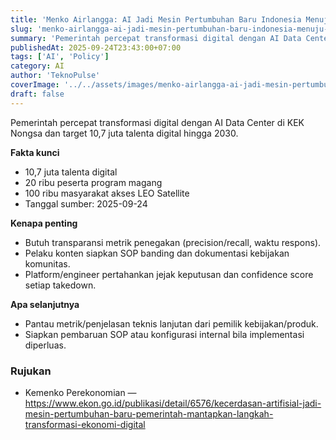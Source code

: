 ```yaml
---
title: 'Menko Airlangga: AI Jadi Mesin Pertumbuhan Baru Indonesia Menuju 2045'
slug: 'menko-airlangga-ai-jadi-mesin-pertumbuhan-baru-indonesia-menuju-2045'
summary: 'Pemerintah percepat transformasi digital dengan AI Data Center di KEK Nongsa dan target 10,7 juta talenta digital hingga 2030.'
publishedAt: 2025-09-24T23:43:00+07:00
tags: ['AI', 'Policy']
category: AI
author: 'TeknoPulse'
coverImage: '../../assets/images/menko-airlangga-ai-jadi-mesin-pertumbuhan-baru-indonesia-menuju-2045-16x9.png'
draft: false
---
```


Pemerintah percepat transformasi digital dengan AI Data Center di KEK Nongsa dan target 10,7 juta talenta digital hingga 2030.

**Fakta kunci**
- 10,7 juta talenta digital
- 20 ribu peserta program magang
- 100 ribu masyarakat akses LEO Satellite
- Tanggal sumber: 2025-09-24

**Kenapa penting**
- Butuh transparansi metrik penegakan (precision/recall, waktu respons).
- Pelaku konten siapkan SOP banding dan dokumentasi kebijakan komunitas.
- Platform/engineer pertahankan jejak keputusan dan confidence score setiap takedown.

**Apa selanjutnya**
- Pantau metrik/penjelasan teknis lanjutan dari pemilik kebijakan/produk.
- Siapkan pembaruan SOP atau konfigurasi internal bila implementasi diperluas.

### Rujukan
- Kemenko Perekonomian — https://www.ekon.go.id/publikasi/detail/6576/kecerdasan-artifisial-jadi-mesin-pertumbuhan-baru-pemerintah-mantapkan-langkah-transformasi-ekonomi-digital
